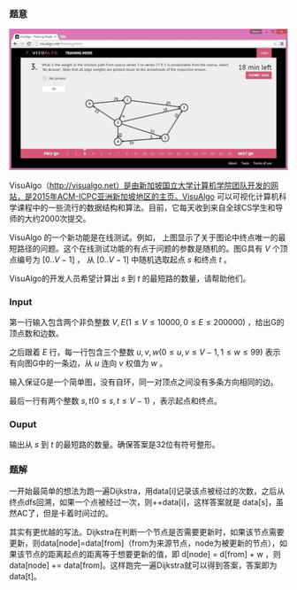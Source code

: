 ### 题意

![](img/1.jpg)

VisuAlgo（http://visualgo.net）是由新加坡国立大学计算机学院团队开发的网站，是2015年ACM-ICPC亚洲新加坡地区的主页。VisuAlgo 可以可视化计算机科学课程中的一些流行的数据结构和算法。目前，它每天收到来自全球CS学生和导师的大约2000次提交。

VisuAlgo 的一个新功能是在线测试。例如， 上图显示了关于图论中终点唯一的最短路径的问题。这个在线测试功能的有点于问题的参数是随机的。图G具有 $V$ 个顶点编号为 $[0 .. V-1]$ ， 从 $[0 .. V - 1]$ 中随机选取起点 $s$ 和终点 $t$ 。

 VisuAlgo的开发人员希望计算出 $s$ 到 $t$ 的最短路的数量，请帮助他们。



### Input

第一行输入包含两个非负整数 $V, E(1 \leq V \leq 10000, 0 \leq E \leq 200000)$ ，给出G的顶点数和边数。

之后跟着 $E$ 行，每一行包含三个整数 $u, v, w(0 \leq u, v \leq V -1, 1 \leq w \leq 99)$ 表示有向图G中的一条边，从 $u$ 连向 $v$ 权值为 $w$ 。

输入保证G是一个简单图，没有自环，同一对顶点之间没有多条方向相同的边。

最后一行有两个整数 $s, t(0 \leq s, t \leq V - 1)$ ，表示起点和终点。



### Ouput

输出从 $s$ 到 $t$ 的最短路的数量。确保答案是32位有符号整形。



### 题解

一开始最简单的想法为跑一遍Dijkstra，用data[i]记录该点被经过的次数，之后从终点dfs回溯，如果一个点被经过一次，则++data[i]，这样答案就是 data[s]，虽然AC了，但是卡着时间过的。

其实有更优越的写法。Dijkstra在判断一个节点是否需要更新时，如果该节点需要更新，则data[node]=data[from]（from为来源节点，node为被更新的节点），如果该节点的距离起点的距离等于想要更新的值，即 d[node] = d[from] + w ，则data[node] += data[from]。这样跑完一遍Dijkstra就可以得到答案，答案即为data[t]。